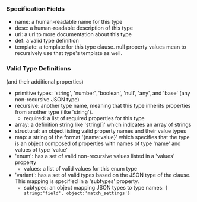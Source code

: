 ### Specification Fields
+ name: a human-readable name for this type
+ desc: a human-readable description of this type
+ url: a url to more documentation about this type
+ def: a valid type definition
+ template: a template for this type clause. null property values mean to recursively use that type's template as well. 

### Valid Type Definitions
(and their additional properties)
+ primitive types: 'string', 'number', 'boolean', 'null', 'any', and 'base' (any non-recursive JSON type)
+ recursive: another type name, meaning that this type inherits properties from another type (like 'string').
  + required: a list of required properties for this type
+ array: a definition string like 'string[]' which indicates an array of strings
+ structural: an object listing valid property names and their value types
+ map: a string of the format '{name:value}' which specifies that the type is an object composed of properties with names of type 'name' and values of type 'value'
+ 'enum': has a set of valid non-recursive values listed in a 'values' property
  + values: a list of valid values for this enum type 
+ 'variant': has a set of valid types based on the JSON type of the clause. This mapping is specified in a 'subtypes' property.
  + subtypes: an object mapping JSON types to type names: `{ string:'field', object:'match_settings'}`



